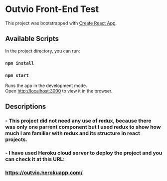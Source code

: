 # Outvio Front-End Test

This project was bootstrapped with [Create React App](https://github.com/facebook/create-react-app).

## Available Scripts

In the project directory, you can run:

### `npm install`

### `npm start`

Runs the app in the development mode.\
Open [http://localhost:3000](http://localhost:3000) to view it in the browser.

## Descriptions

### - This project did not need any use of redux, because there was only one parrent component but I used redux to show how much I am familiar with redux and its structure in react projects.

### - I have used Heroku cloud server to deploy the project and you can check it at this URL:

### https://outvio.herokuapp.com/
